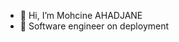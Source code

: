 - 👋 Hi, I’m Mohcine AHADJANE
- 👀 Software engineer on deployment


<!---
- 🌱 I’m currently learning ...
- 💞️ I’m looking to collaborate on ...
- 📫 How to reach me ...
mohcine-ahadjane/mohcine-ahadjane is a ✨ special ✨ repository because its `README.md` (this file) appears on your GitHub profile.
You can click the Preview link to take a look at your changes.
--->
